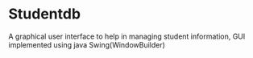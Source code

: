 # Studentdb
A graphical user interface to help in managing student information,
GUI implemented using java Swing(WindowBuilder)
